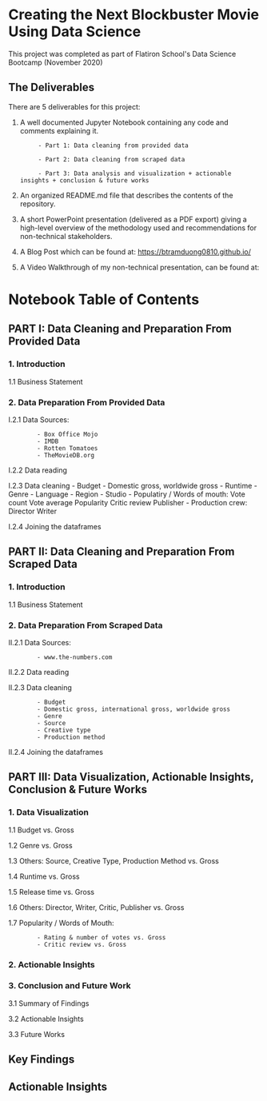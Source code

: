# Creating the Next Blockbuster Movie Using Data Science
This project was completed as part of Flatiron School's Data Science Bootcamp (November 2020)

## The Deliverables
There are 5 deliverables for this project:

1. A well documented Jupyter Notebook containing any code and comments explaining it.

            - Part 1: Data cleaning from provided data
            
            - Part 2: Data cleaning from scraped data
            
            - Part 3: Data analysis and visualization + actionable insights + conclusion & future works
            
2. An organized README.md file that describes the contents of the repository.
3. A short PowerPoint presentation (delivered as a PDF export) giving a high-level overview of the methodology used and recommendations for non-technical stakeholders.
4. A Blog Post which can be found at: https://btramduong0810.github.io/
5. A Video Walkthrough of my non-technical presentation, can be found at:

# **Notebook Table of Contents**

## PART I: Data Cleaning and Preparation From Provided Data

### **1.  Introduction**

1.1  Business Statement

### **2.  Data Preparation From Provided Data**

I.2.1 Data Sources:
      
            - Box Office Mojo
            - IMDB
            - Rotten Tomatoes
            - TheMovieDB.org

I.2.2  Data reading

I.2.3  Data cleaning
            - Budget
            - Domestic gross, worldwide gross
            - Runtime
            - Genre
            - Language
            - Region
            - Studio
            - Populatiry / Words of mouth: 
                    Vote count
                    Vote average
                    Popularity
                    Critic review
                    Publisher
            - Production crew: 
                    Director
                    Writer

I.2.4  Joining the dataframes

## PART II: Data Cleaning and Preparation From Scraped Data

### **1.  Introduction**

1.1  Business Statement

### **2.  Data Preparation From Scraped Data**

II.2.1 Data Sources:
      
            - www.the-numbers.com

II.2.2  Data reading

II.2.3  Data cleaning

            - Budget
            - Domestic gross, international gross, worldwide gross
            - Genre
            - Source
            - Creative type
            - Production method 

II.2.4  Joining the dataframes

## PART III: **Data Visualization, Actionable Insights, Conclusion & Future Works**

### **1. Data Visualization**

1.1  Budget vs. Gross

1.2  Genre vs. Gross

1.3  Others: Source, Creative Type, Production Method vs. Gross

1.4  Runtime vs. Gross

1.5  Release time vs. Gross

1.6 Others: Director, Writer, Critic, Publisher vs. Gross

1.7  Popularity / Words of Mouth: 

            - Rating & number of votes vs. Gross
            - Critic review vs. Gross

### **2. Actionable Insights**

### **3.  Conclusion and Future Work**

3.1  Summary of Findings

3.2  Actionable Insights

3.3  Future Works

## Key Findings

## Actionable Insights
